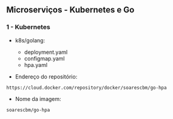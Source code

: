 

## Microserviços -  Kubernetes e Go

### 1 - Kubernetes

  - k8s/golang: 
    - deployment.yaml
    - configmap.yaml
    - hpa.yaml
 
  
  - Endereço do repositório:
  
```
https://cloud.docker.com/repository/docker/soarescbm/go-hpa
```


  - Nome da imagem: 

```
soarescbm/go-hpa   

```




  




